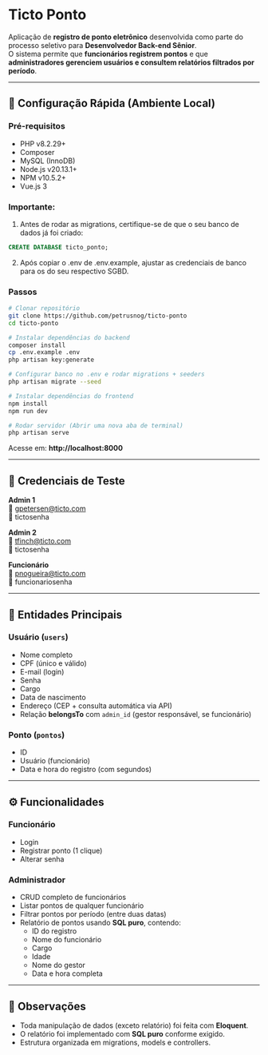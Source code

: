 # Ticto Ponto  

Aplicação de **registro de ponto eletrônico** desenvolvida como parte do processo seletivo para **Desenvolvedor Back-end Sênior**.  
O sistema permite que **funcionários registrem pontos** e que **administradores gerenciem usuários e consultem relatórios filtrados por período**.  

---

## 🚀 Configuração Rápida (Ambiente Local)

### Pré-requisitos
- PHP v8.2.29+  
- Composer  
- MySQL (InnoDB)
- Node.js v20.13.1+
- NPM v10.5.2+
- Vue.js 3

### Importante:
1. Antes de rodar as migrations, certifique-se de que o seu banco de dados já foi criado:

```sql
CREATE DATABASE ticto_ponto;
```

2. Após copiar o .env de .env.example, ajustar as credenciais de banco para os do seu respectivo SGBD.

### Passos
```bash
# Clonar repositório
git clone https://github.com/petrusnog/ticto-ponto
cd ticto-ponto

# Instalar dependências do backend
composer install
cp .env.example .env
php artisan key:generate

# Configurar banco no .env e rodar migrations + seeders
php artisan migrate --seed

# Instalar dependências do frontend
npm install
npm run dev

# Rodar servidor (Abrir uma nova aba de terminal)
php artisan serve
```

Acesse em: **http://localhost:8000**

---

## 🔑 Credenciais de Teste

**Admin 1**  
📧 gpetersen@ticto.com  
🔑 tictosenha  

**Admin 2**  
📧 tfinch@ticto.com  
🔑 tictosenha  

**Funcionário**  
📧 pnogueira@ticto.com  
🔑 funcionariosenha  

---

## 📌 Entidades Principais

### Usuário (`users`)
- Nome completo  
- CPF (único e válido)  
- E-mail (login)  
- Senha  
- Cargo  
- Data de nascimento  
- Endereço (CEP + consulta automática via API)  
- Relação **belongsTo** com `admin_id` (gestor responsável, se funcionário)  

### Ponto (`pontos`)
- ID  
- Usuário (funcionário)  
- Data e hora do registro (com segundos)  

---

## ⚙️ Funcionalidades

### Funcionário
- Login  
- Registrar ponto (1 clique)  
- Alterar senha  

### Administrador
- CRUD completo de funcionários  
- Listar pontos de qualquer funcionário  
- Filtrar pontos por período (entre duas datas)  
- Relatório de pontos usando **SQL puro**, contendo:  
  - ID do registro  
  - Nome do funcionário  
  - Cargo  
  - Idade  
  - Nome do gestor  
  - Data e hora completa  

---

## 📝 Observações
- Toda manipulação de dados (exceto relatório) foi feita com **Eloquent**.  
- O relatório foi implementado com **SQL puro** conforme exigido.  
- Estrutura organizada em migrations, models e controllers.
